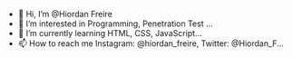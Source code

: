 - 👋 Hi, I’m @Hiordan Freire
- 👀 I’m interested in Programming, Penetration Test ...
- 🌱 I’m currently learning HTML, CSS, JavaScript...
- 📫 How to reach me Instagram: @hiordan_freire, Twitter: @Hiordan_F...

<!---
Hiordan/Hiordan is a ✨ special ✨ repository because its `README.md` (this file) appears on your GitHub profile.
You can click the Preview link to take a look at your changes.
--->

